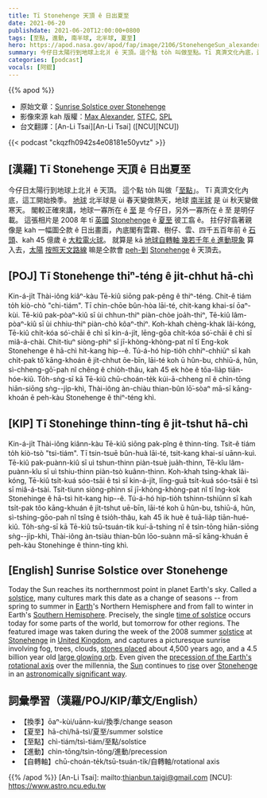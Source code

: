 ```yaml
---
title: Tī Stonehenge 天頂 ê 日出夏至
date: 2021-06-20
publishdate: 2021-06-20T12:00:00+0800
tags: [至點, 進動, 南半球, 北半球, 夏至]
hero: https://apod.nasa.gov/apod/fap/image/2106/StonehengeSun_alexander_4200.jpg
summary: 今仔日太陽行到地球上北爿 ê 天頂。這个點 to̍h 叫做至點。Tī 真濟文化內底，這工開始換季。
categories: [podcast]
vocals: [阿錕]
---
```


{{% apod %}}

- 原始文章：[Sunrise Solstice over Stonehenge](https://apod.nasa.gov/apod/ap210620.html)
- 影像來源 kah 版權：[Max Alexander](http://www.maxalexander.com/profile/), [STFC](https://stfc.ukri.org/), [SPL](https://www.sciencephoto.com/)
- 台文翻譯：[An-Li Tsai][An-Li Tsai] ([NCU][NCU])

{{< podcast "ckqzfh0942s4e08181e50yvtz" >}}

## [漢羅] Tī Stonehenge 天頂 ê 日出夏至
今仔日太陽行到地球上北爿 ê 天頂。
這个點 to̍h 叫做「[至點][solstice 1]」。
Tī 真濟文化內底，這工開始換季。
[地球][Earth] 北半球是 ùi 春天變做熱天，地球 [南半球][Southern Hemisphere] 是 ùi 秋天變做寒天。
閣較正確來講，地球一寡所在 ê [至][time of solstice] 是 今仔日，另外一寡所在 ê 至 是明仔載。
這張相片是 2008 年 tī [英國][United Kingdom] [Stonehenge][Stonehenge 1] ê [夏至][solstice 2] 彼工翕 ê。
拄仔好翕著親像是 kah 一幅圖仝款 ê 日出畫面，內底閣有雲霧、樹仔、雲、四千五百年前 ê [石頭][stones placed]、kah 45 億歲 ê [大粒電火球][large glowing orb]。
就算是 kā [地球自轉軸 幾若千年 ê 進動現象][precession of the Earth's rotational axis] 算入去，[太陽][Sun] [按照天文路線][astronomically significant way] 嘛是仝款會 [peh-到][rise] [Stonehenge][Stonehenge 2] ê 天頂去。

## [POJ] Tī Stonehenge thiⁿ-téng ê ji̍t-chhut hā-chì
Kin-á-ji̍t Thài-iông kiâⁿ-kàu Tē-kiû siōng pak-pêng ê thiⁿ-téng.
Chit-ê tiám to̍h kiò-chò "chi-tiám".
Tī chin-chōe bûn-hòa lāi-té, chit-kang khai-sí ōaⁿ-kùi.
Tē-kiû pak-pòaⁿ-kiû sī ùi chhun-thiⁿ piàn-chòe joa̍h-thiⁿ, Tē-kiû lâm-pòaⁿ-kiû sī ùi chhiu-thiⁿ piàn-chò kôaⁿ-thiⁿ.
Koh-khah chèng-khak lâi-kóng, Tē-kiû chi̍t-kóa só͘-chāi ê chì sī kin-á-ji̍t, lēng-gōa chi̍t-kóa só͘-chāi ê chì sī miâ-á-chài.
Chit-tiuⁿ siòng-phìⁿ sī jī-khòng-khòng-pat nî tī Eng-kok Stonehenge ê hā-chì hit-kang hip--ê.
Tú-á-hó hip-tio̍h chhiⁿ-chhiūⁿ sī kah chi̍t-pak tô͘ kāng-khoán ê ji̍t-chhut ōe-bīn, lāi-té koh ū hûn-bu, chhiū-á, hûn, sì-chheng-gō͘-pah nî chêng ê chio̍h-thâu, kah 45 ek hòe ê tōa-lia̍p tiān-hóe-kiû.
To̍h-sǹg-sī kā Tē-kiû chū-choán-te̍k kúi-ā-chheng nî ê chìn-tōng hiān-siōng sǹg--ji̍p-khì, Thài-iông àn-chiàu thian-bûn lō͘-sòaⁿ mā-sī kāng-khoán ē peh-kàu Stonehenge ê thiⁿ-téng khì.

## [KIP] Tī Stonehinge thinn-tíng ê ji̍t-tshut hā-chì
Kin-á-ji̍t Thài-iông kiânn-kàu Tē-kiû siōng pak-pîng ê thinn-tíng.
Tsit-ê tiám to̍h kiò-tsò "tsi-tiám".
Tī tsin-tsuē bûn-huà lāi-té, tsit-kang khai-sí uānn-kuì.
Tē-kiû pak-puànn-kiû sī uì tshun-thinn piàn-tsuè jua̍h-thinn, Tē-kîu lâm-puànn-kîu sī uì tshiu-thinn piàn-tsò kuânn-thinn.
Koh-khah tsìng-khak lâi-kóng, Tē-kiû tsi̍t-kuá sóo-tsāi ê tsì sī kin-á-ji̍t, līng-guā tsi̍t-kuá sóo-tsāi ê tsì sī miâ-á-tsài.
Tsit-tiunn siòng-phìnn sī jī-khòng-khòng-pat nî tī Ing-kok Stonehinge ê hā-tsì hit-kang hip--ê.
Tú-á-hó hip-tio̍h tshinn-tshiūnn sī kah tsi̍t-pak tôo kāng-khuán ê ji̍t-tshut uē-bīn, lāi-té koh ū hûn-bu, tshiū-á, hûn, sì-tshing-gōo-pah nî tsîng ê tsio̍h-thâu, kah 45 ik huè ê tuā-lia̍p tiān-hué-kiû.
To̍h-sǹg-sī kā Tē-kiû tsū-tsuán-ti̍k kuí-ā-tshing nî ê tsìn-tōng hiān-siōng sǹg--ji̍p-khì, Thài-iông àn-tsiàu thian-bûn lōo-suànn mā-sī kāng-khuán ē peh-kàu Stonehinge ê thinn-tíng khì.

## [English] Sunrise Solstice over Stonehenge
Today the Sun reaches its northernmost point in planet Earth's sky.
Called a [solstice][solstice 1], many cultures mark this date as a change of seasons -- from spring to summer in [Earth][Earth]'s Northern Hemisphere and from fall to winter in Earth's [Southern Hemisphere][Southern Hemisphere].
Precisely, the single [time of solstice][time of solstice] occurs today for some parts of the world, but tomorrow for other regions.
The featured image was taken during the week of the 2008 summer [solstice][solstice 2] at [Stonehenge][Stonehenge 1] in [United Kingdom][United Kingdom], and captures a picturesque sunrise involving fog, trees, clouds, [stones placed][stones placed] about 4,500 years ago, and a 4.5 billion year old [large glowing orb][large glowing orb].
Even given the [precession of the Earth's rotational axis][precession of the Earth's rotational axis] over the millennia, the [Sun][Sun] continues to [rise][rise] over [Stonehenge][Stonehenge 2] in an [astronomically significant way][astronomically significant way].

## 詞彙學習（漢羅/POJ/KIP/華文/English）

- 【換季】ōaⁿ-kùi/uānn-kuì/換季/change season
- 【夏至】hā-chì/hā-tsì/夏至/summer solstice
- 【至點】chì-tiám/tsì-tiám/至點/solstice
- 【進動】chìn-tōng/tsìn-tōng/進動/precession
- 【自轉軸】chū-choán-te̍k/tsū-tsuán-ti̍k/自轉軸/rotational axis

{{% /apod %}}
[An-Li Tsai]: mailto:thianbun.taigi@gmail.com
[NCU]: https://www.astro.ncu.edu.tw

[copyright]: https://apod.nasa.gov/apod/fap/lib/about_apod.html#srapply

[solstice 1]:https://en.wikipedia.org/wiki/Solstice
[Earth]:https://apod.nasa.gov/apod/ap070325.html
[Southern Hemisphere]:https://apod.nasa.gov/apod/ap021222.html
[time of solstice]:https://www.timeanddate.com/calendar/summer-solstice.html
[solstice 2]:https://apod.nasa.gov/apod/ap190923.html
[Stonehenge 1]:https://en.wikipedia.org/wiki/Stonehenge
[United Kingdom]:https://www.cia.gov/the-world-factbook/countries/united-kingdom/
[stones placed]:https://www.youtube.com/watch?v=-6oxmxPKoSE
[large glowing orb]:https://solarsystem.nasa.gov/solar-system/sun/overview/
[precession of the Earth's rotational axis]:https://visibleearth.nasa.gov/images/53974/earths-orbital-precession
[Sun]:http://www.nasa.gov/sun
[rise]:https://www.english-heritage.org.uk/visit/places/stonehenge/things-to-do/solstice/
[Stonehenge 2]:http://www.english-heritage.org.uk/visit/places/Stonehenge
[astronomically significant way]:https://en.wikipedia.org/wiki/Archaeoastronomy_and_Stonehenge
